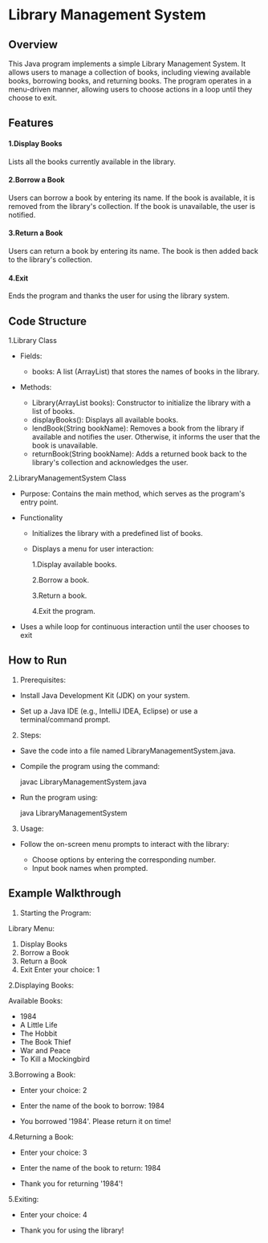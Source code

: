 
# Library Management System 
## Overview
This Java program implements a simple Library Management System. It allows users to manage a collection of books, including viewing available books, borrowing books, and returning books. The program operates in a menu-driven manner, allowing users to choose actions in a loop until they choose to exit.


## Features
#### 1.Display Books
Lists all the books currently available in the library.

#### 2.Borrow a Book

Users can borrow a book by entering its name. If the book is available, it is removed from the library's collection. If the book is unavailable, the user is notified.

#### 3.Return a Book
Users can return a book by entering its name. The book is then added back to the library's collection.

#### 4.Exit
Ends the program and thanks the user for using the library system.

## Code Structure

1.Library Class

- Fields:

   - books: A list (ArrayList<String>) that stores the names of books in the library.

- Methods:

   - Library(ArrayList<String> books): Constructor to initialize the library with a list of books.
   - displayBooks(): Displays all available books.
   - lendBook(String bookName): Removes a book from the library if available and notifies the user. Otherwise, it informs the user that the book is unavailable.
   - returnBook(String bookName): Adds a returned book back to the library's collection and acknowledges the user.

2.LibraryManagementSystem Class

- Purpose: Contains the main method, which serves as the program's entry point.
- Functionality

   - Initializes the library with a predefined list of books.
   - Displays a menu for user interaction:

      1.Display available books.

      2.Borrow a book.

      3.Return a book.
      
      4.Exit the program.
- Uses a while loop for continuous interaction until the user chooses to exit    

## How to Run

1. Prerequisites:
  - Install Java Development Kit (JDK) on your system.

  - Set up a Java IDE (e.g., IntelliJ IDEA, Eclipse) or use a terminal/command prompt.
2. Steps:
  - Save the code into a file named LibraryManagementSystem.java.
  - Compile the program using the command:

    javac LibraryManagementSystem.java
  - Run the program using:

    java LibraryManagementSystem
3. Usage:
  - Follow the on-screen menu prompts to interact with the library:
     
     - Choose options by entering the corresponding number.
     - Input book names when prompted.

## Example Walkthrough

1. Starting the Program:
   
  Library Menu:
  1. Display Books
  2. Borrow a Book
  3. Return a Book
  4. Exit
  Enter your choice: 1

2.Displaying Books:
  
  Available Books:
- 1984
- A Little Life
- The Hobbit
- The Book Thief
- War and Peace
- To Kill a Mockingbird

3.Borrowing a Book:

- Enter your choice: 2

- Enter the name of the book to borrow: 1984

- You borrowed '1984'. Please return it on time!

4.Returning a Book:

- Enter your choice: 3

- Enter the name of the book to return: 1984

- Thank you for returning '1984'!

5.Exiting:

- Enter your choice: 4

- Thank you for using the library!
